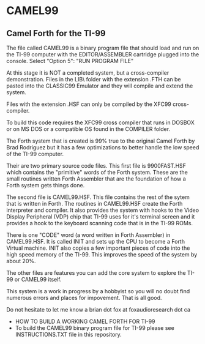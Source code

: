 # CAMEL99
Camel Forth for the TI-99
-------------------------

The file called CAMEL99 is a binary program file that should load and run on the TI-99 computer with the EDITOR/ASSEMBLER cartridge plugged into the console. 
Select "Option 5":  "RUN PROGRAM FILE"

At this stage it is NOT a completed system, but a cross-compiler demonstration.
Files in the LIB\ folder with the extension .FTH  can be pasted into the CLASSIC99 Emulator and they will compile and extend the system.

Files with the extension .HSF can only be compiled by the XFC99 cross-compiler.

To build this code requires the XFC99 cross compiler that runs in DOSBOX or on MS DOS or a compatible OS found in the COMPILER folder.

The Forth system that is created is 99% true to the original Camel Forth by Brad Rodriguez but it has a few optimizations to better handle the low speed of the TI-99 computer.

Their are two primary source code files. 
This first file is 9900FAST.HSF which contains the "primitive" words of the Forth system. These are the small routines written Forth Assembler that are the foundation of how a Forth system gets things done. 

The second file is CAMEL99.HSF.  This file contains the rest of the sytem that is written in Forth. The routines in CAMEL99.HSF create the Forth interpreter and compiler. It also provides the system with hooks to the Video Display Peripheral (VDP) chip that TI-99 uses for it's terminal screen and it provides a hook to the keyboard scanning code that is in the TI-99 ROMs.

There is one "CODE" word (a word written in Forth Assembler) in CAMEL99.HSF. It is called INIT and sets up the CPU to become a Forth
Virtual machine. INIT also copies a few important pieces of code into the high speed memory of the TI-99. This improves the speed of the system by about 20%.  

The other files are features you can add the core system to explore the TI-99 or CAMEL99 itself.

This system is a work in progress by a hobbyist so you will no doubt find numerous errors and places for impovement. That is all good.

Do not hesitate to let me know a brian dot fox at foxaudioresearch dot ca

* HOW TO BUILD A WORKING CAMEL FORTH FOR TI-99
* To build the CAMEL99 binary program file for TI-99 please see INSTRUCTIONS.TXT file in this repository.
